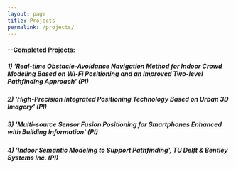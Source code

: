 ```yaml
---
layout: page
title: Projects
permalink: /projects/
---
```



#### --Completed Projects:

##### 1) 'Real-time Obstacle-Avoidance Navigation Method for Indoor Crowd Modeling Based on Wi-Fi Positioning and an Improved Two-level Pathfinding Approach' (PI)

##### 2) 'High-Precision Integrated Positioning Technology Based on Urban 3D Imagery' (PI)

##### 3) 'Multi-source Sensor Fusion Positioning for Smartphones Enhanced with Building Information' (PI) 

##### 4) 'Indoor Semantic Modeling to Support Pathfinding',  TU Delft & Bentley Systems Inc.  (PI)

